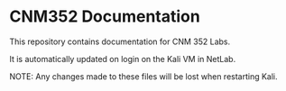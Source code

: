 # CNM352 Documentation

This repository contains documentation for CNM 352 Labs.

It is automatically updated on login on the Kali VM in NetLab.

NOTE:  Any changes made to these files will be lost when restarting Kali.
